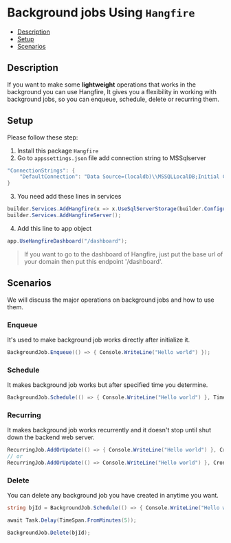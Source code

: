 ﻿# Background jobs Using `Hangfire`

* [Description](#description)
* [Setup](#setup)
* [Scenarios](#scenarios)

## Description
If you want to make some **lightweight** operations that works in the background you can use Hangfire, It gives you a flexibility in working with background jobs, so you can enqueue, schedule, delete or recurring them.


## Setup
Please follow these step:
1. Install this package `Hangfire`
2. Go to `appssettings.json` file add connection string to MSSqlserver
```csharp
"ConnectionStrings": {
    "DefaultConnection": "Data Source=(localdb)\\MSSQLLocalDB;Initial Catalog=Hangfire;Integrated Security=True"
}
```

3. You need add these lines in services
```csharp
builder.Services.AddHangfire(x => x.UseSqlServerStorage(builder.Configuration.GetConnectionString("DefaultConnection")));
builder.Services.AddHangfireServer();
```

4. Add this line to app object
```csharp
app.UseHangfireDashboard("/dashboard");
```
> If you want to go to the dashboard of Hangfire, just put the base url of your domain then put this endpoint '/dashboard'.


## Scenarios
We will discuss the major operations on background jobs and how to use them.

### Enqueue
It's used to make background job works directly after initialize it.
```csharp
BackgroundJob.Enqueue(() => { Console.WriteLine("Hello world") });
```

### Schedule
It makes background job works but after specified time you determine.
```csharp
BackgroundJob.Schedule(() => { Console.WriteLine("Hello world") }, TimeSpan.FromMinutes(1));
```

### Recurring
It makes background job works recurrently and it doesn't stop until shut down the backend web server.
```csharp
RecurringJob.AddOrUpdate(() => { Console.WriteLine("Hello world") }, Cron.Minutly());
// or
RecurringJob.AddOrUpdate(() => Console.WriteLine("Hello world") }, Cron.Monthly(1));
```

### Delete
You can delete any background job you have created in anytime you want.
```csharp
string bjId = BackgroundJob.Schedule(() => { Console.WriteLine("Hello world") }, TimeSpan.FromMinutes(10));

await Task.Delay(TimeSpan.FromMinutes(5));

BackgroundJob.Delete(bjId);
```


